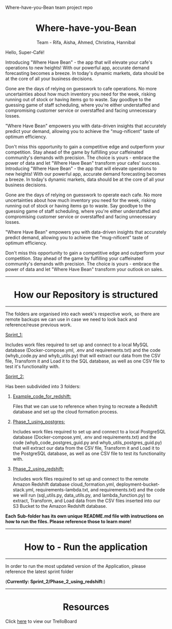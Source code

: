 Where-have-you-Bean team project repo

<h1 align="center"> Where-have-you-Bean </h1>

<p align="center"> Team - Rifa, Aisha, Ahmed, Christina, Hannibal  </p>

Hello, Super-Café!

Introducing "Where Have Bean" - the app that will elevate your cafe's operations to new heights! With our powerful app, accurate demand forecasting becomes a breeze. In today's dynamic markets, data should be at the core of all your business decisions.

Gone are the days of relying on guesswork to cafe operations. No more uncertainties about how much inventory you need for the week, risking running out of stock or having items go to waste. Say goodbye to the guessing game of staff scheduling, where you're either understaffed and compromising customer service or overstaffed and facing unnecessary losses.

"Where Have Bean" empowers you with data-driven insights that accurately predict your demand, allowing you to achieve the "mug-nificent" taste of optimum efficiency.

Don't miss this opportunity to gain a competitive edge and outperform your competition. Stay ahead of the game by fulfilling your caffeinated community's demands with precision. The choice is yours - embrace the power of data and let "Where Have Bean" transform your cafes' success.
Introducing "Where Have Bean" - the app that will elevate operations to new heights! With our powerful app, accurate demand forecasting becomes a breeze. In today's dynamic markets, data should be at the core of all your business decisions.

Gone are the days of relying on guesswork to operate each cafe. No more uncertainties about how much inventory you need for the week, risking running out of stock or having items go to waste. Say goodbye to the guessing game of staff scheduling, where you're either understaffed and compromising customer service or overstaffed and facing unnecessary losses.

"Where Have Bean" empowers you with data-driven insights that accurately predict demand, allowing you to achieve the "mug-nificent" taste of optimum efficiency.

Don't miss this opportunity to gain a competitive edge and outperform your competition. Stay ahead of the game by fulfilling your caffeinated community's demands with precision. The choice is yours - embrace the power of data and let "Where Have Bean" transform your outlook on sales.

---

<h1 align="center"> How our Repository is structured </h1>

---

The folders are organised into each week's respective work, so there are remote backups we can use in case we need to look back and reference/reuse previous work.

<ins>[Sprint_1:](https://github.com/generation-DE-X4-LLe/Where-have-you-Bean/tree/main/sprint_1)<ins>

Includes work files required to set up and connect to a local MySQL database (Docker-compose.yml, .env and requirements.txt) and the code (whyb_code.py and whyb_utils.py) that will extract our data from the CSV file, Transform it and Load it to the SQL database, as well as one CSV file to test it's functionality with.

<ins>[Sprint_2:](https://github.com/generation-DE-X4-LLe/Where-have-you-Bean/tree/main/sprint_2)<ins>

Has been subdivided into 3 folders:
1) <ins>[Example_code_for_redshift:](https://github.com/generation-DE-X4-LLe/Where-have-you-Bean/tree/main/sprint_2/example_code_for_redshift)<ins>

   Files that we can use to reference when trying to recreate a Redshift database and set up the cloud formation process.

   
2) <ins>[Phase_1_using_postgres:](https://github.com/generation-DE-X4-LLe/Where-have-you-Bean/tree/main/sprint_2/phase_1_using_postgres)<ins>
   
   Includes work files required to set up and connect to a local PostgreSQL database (Docker-compose.yml, .env and requirements.txt) and the code (whyb_code_postgres_guid.py and whyb_utils_postgres_guid.py) that    will extract our data from the CSV file, Transform it and Load it to the PostgreSQL database, as well as one CSV file to test its functionality with.

3) <ins>[Phase_2_using_redshift:](https://github.com/generation-DE-X4-LLe/Where-have-you-Bean/tree/main/sprint_2/phase_2_using_redshift)<ins>

   Includes work files required to set up and connect to the remote Amazon Redshift database cloud_formation.yml, deployment-bucket-stack.yml, requirements-lambda.txt, and requirements.txt) and the code we will     run (sql_utils.py, data_utils.py, and lambda_function.py) to extract, Transform, and Load data from the CSV files inserted into our S3 Bucket to the Amazon Redshift database. 


**Each Sub-folder has its own unique README.md file with instructions on how to run the files. Please reference those to learn more!**





---
<h1 align="center"> How to - Run the application</h1>

---

In order to run the most updated version of the Application, please reference the latest sprint folder

(**Currently: Sprint_2/Phase_2_using_redshift:**)

---
<h1 align="center"> Resources</h1>

Click [here](https://trello.com/b/ZPgPrsHR/where-have-you-bean) to view our TrelloBoard




